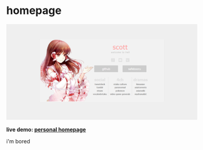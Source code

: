 homepage
====

![alt tag](screenshots/preview.png "Homepage preview")

**live demo: [personal homepage](https://nyatchi.github.io/homepage/)**

i'm bored
